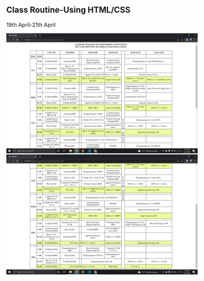 ## Class Routine-Using HTML/CSS
19th April-21th April



![Routine Screenshot](./output1.png)
![Routine Screenshot](./output2.png)

